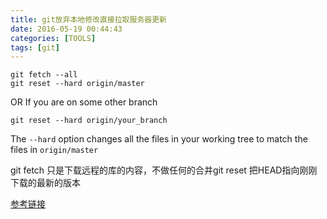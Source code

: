 ```yaml
---
title: git放弃本地修改直接拉取服务器更新
date: 2016-05-19 00:44:43
categories: [TOOLS]
tags: [git]
---
```


``` git
git fetch --all
git reset --hard origin/master
```

OR If you are on some other branch

  <!--more-->

``` git
git reset --hard origin/your_branch
```

The `--hard` option changes all the files in your working tree to match the files in `origin/master`

git fetch 只是下载远程的库的内容，不做任何的合并git reset
把HEAD指向刚刚下载的最新的版本


[参考链接](http://stackoverflow.com/questions/1125968/force-git-to-overwrite-local-files-on-pull)